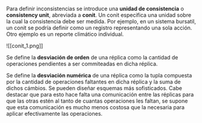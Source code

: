 Para definir inconsistencias se introduce una **unidad de consistencia** o **consistency unit**, abreviada a **conit**. Un conit especifica una unidad sobre la cual la consistencia debe ser medida.  Por ejemplo, en un sistema bursatil, un conit se podría definir como un registro representando una sola acción. Otro ejemplo es un reporte climático individual.

![[conit_1.png]]

Se define la **desviación de orden** de una réplica como la cantidad de operaciones pendientes a ser commiteadas en dicha réplica.

Se define la **desviación numérica** de una réplica como la tupla compuesta por la cantidad de operaciones faltantes en dicha réplica y la suma de dichos cámbios. Se pueden diseñar esquemas más sofisticados. Cabe destacar que para esto hace falta una comunicación entre las réplicas para que las otras estén al tanto de cuantas operaciones les faltan, se supone que esta comunicación es mucho menos costosa que la necesaria para aplicar efectivamente las operaciones.